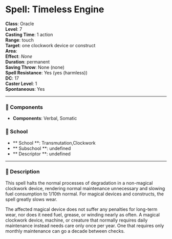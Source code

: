 
# Spell: Timeless Engine
**Class**: Oracle  
**Level**: 7  
**Casting Time**: 1 action  
**Range**: touch  
**Target**: one clockwork device or construct  
**Area**:   
**Effect**: _None_  
**Duration**: permanent  
**Saving Throw**: None (none)  
**Spell Resistance**: Yes (yes (harmless))  
**DC**: 17  
**Caster Level**: 1  
**Spontaneous**: Yes

---

### 🔮 Components
- **Components**: Verbal, Somatic

### 🏫 School
- ** School **: Transmutation,Clockwork
- ** Subschool **: undefined
- ** Descriptor **: undefined
---

### 📜 Description
This spell halts the normal processes of degradation in a non-magical clockwork device, rendering normal maintenance unnecessary and slowing fuel consumption to 1/10th normal. For magical devices and constructs, the spell greatly slows wear.

The affected magical device does not suffer any penalties for long-term wear, nor does it need fuel, grease, or winding nearly as often. A magical clockwork device, machine, or creature that normally requires daily maintenance instead needs care only once per year. One that requires only monthly maintenance can go a decade between checks.
